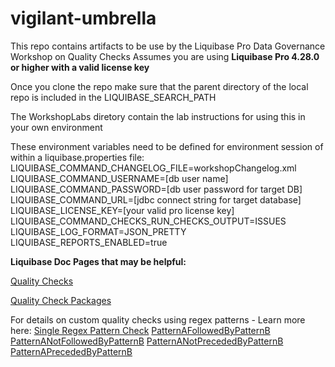 # vigilant-umbrella
This repo contains artifacts to be use by the Liquibase Pro Data Governance Workshop on Quality Checks
Assumes you are using **Liquibase Pro 4.28.0 or higher with a valid license key**

Once you clone the repo make sure that the parent directory of the local repo is included in the LIQUIBASE_SEARCH_PATH

The WorkshopLabs diretory contain the lab instructions for using this in your own environment

These environment variables need to be defined for environment session of within a liquibase.properties file:
LIQUIBASE_COMMAND_CHANGELOG_FILE=workshopChangelog.xml
LIQUIBASE_COMMAND_USERNAME=[db user name]
LIQUIBASE_COMMAND_PASSWORD=[db user password for target DB]
LIQUIBASE_COMMAND_URL=[jdbc connect string for target database]
LIQUIBASE_LICENSE_KEY=[your valid pro license key]
LIQUIBASE_COMMAND_CHECKS_RUN_CHECKS_OUTPUT=ISSUES
LIQUIBASE_LOG_FORMAT=JSON_PRETTY
LIQUIBASE_REPORTS_ENABLED=true


**Liquibase Doc Pages that may be helpful:**

[Quality Checks](https://docs.liquibase.com/commands/quality-checks/subcommands/home.html)

[Quality Check Packages](https://docs.liquibase.com/liquibase-pro/quality-checks/checks-packages/home.html)

For details on custom quality checks using regex patterns - Learn more here: 
[Single Regex Pattern Check](https://docs.liquibase.com/liquibase-pro/quality-checks/checks/changelog-checks/sql-user-defined-pattern-check.html)
[PatternAFollowedByPatternB](https://docs.liquibase.com/liquibase-pro/quality-checks/checks/changelog-checks/patterna-followed-bypatternb.html)
[PatternANotFollowedByPatternB](https://docs.liquibase.com/liquibase-pro/quality-checks/checks/changelog-checks/patterna-notfollowed-bypatternb.html)
[PatternANotPrecededByPatternB](https://docs.liquibase.com/liquibase-pro/quality-checks/checks/changelog-checks/patterna-notpreceded-bypatternb.html)
[PatternAPrecededByPatternB](https://docs.liquibase.com/liquibase-pro/quality-checks/checks/changelog-checks/patterna-preceded-bypatternb.html)


